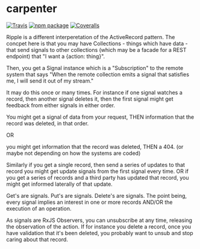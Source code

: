# carpenter

[![Travis][build-badge]][build]
[![npm package][npm-badge]][npm]
[![Coveralls][coveralls-badge]][coveralls]

Ripple is a different interperetation of the ActiveRecord pattern. 
The concpet here is that you may have Collections - things which have data - that send signals to 
other collections (which may be a facade for a REST endpoint) that "I want a {action: thing}".

Then, you get a Signal instance which is a "Subscription" to the remote system that says
"When the remote collection emits a signal that satisfies me, I will send it out of my stream."

It may do this once or many times. For instance if one signal watches a record, then another 
signal deletes it, then the first signal might get feedback from either signals in either order.

You might get a signal of data from your request, THEN information that the record was deleted, in that order.

OR

you might get information that the record was deleted, THEN a 404. (or maybe not depending on how the systems are coded)

Similarly if you get a single record, then send a series of updates to that record you might get update signals
from the first signal every time. OR if you get a series of records and a third party has updated that record,
you might get informed laterally of that update.

Get's are signals. Put's are signals. Delete's are signals. The point being, every signal implies an interest in
one or more records AND/OR the execution of an operation. 

As signals are RxJS Observers, you can unsubscribe at any time, releasing the observation of the action. 
If for instance you delete a record, once you have validation that it's been deleted, you probably want to unsub and
stop caring about that record. 

[build-badge]: https://img.shields.io/travis/user/repo/master.png?style=flat-square
[build]: https://travis-ci.org/user/repo

[npm-badge]: https://img.shields.io/npm/v/npm-package.png?style=flat-square
[npm]: https://www.npmjs.org/package/npm-package

[coveralls-badge]: https://img.shields.io/coveralls/user/repo/master.png?style=flat-square
[coveralls]: https://coveralls.io/github/user/repo
